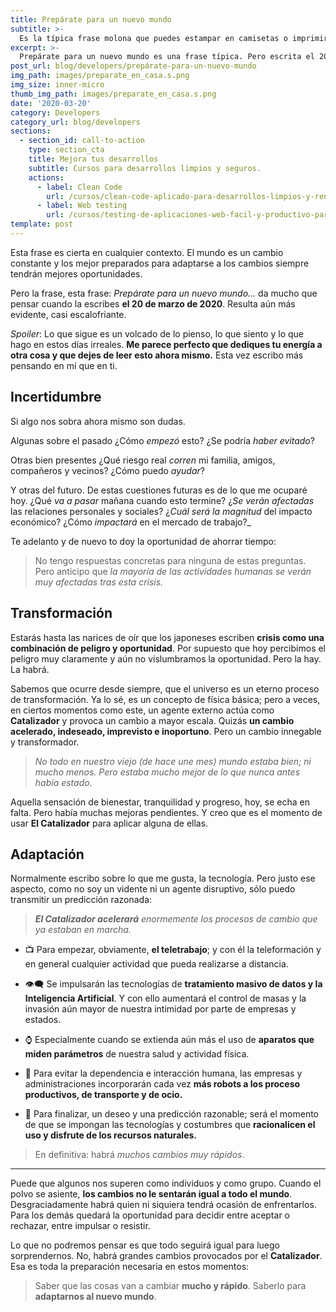 ```yaml
---
title: Prepárate para un nuevo mundo
subtitle: >-
  Es la típica frase molona que puedes estampar en camisetas o imprimir en una taza de café
excerpt: >-
  Prepárate para un nuevo mundo es una frase típica. Pero escrita el 20 de marzo 2020 es de una evidencia escalofriante.
post_url: blog/developers/prepárate-para-un-nuevo-mundo
img_path: images/preparate_en_casa.s.png
img_size: inner-micro
thumb_img_path: images/preparate_en_casa.s.png
date: '2020-03-20'
category: Developers
category_url: blog/developers
sections:
  - section_id: call-to-action
    type: section_cta
    title: Mejora tus desarrollos
    subtitle: Cursos para desarrollos limpios y seguros.
    actions:
      - label: Clean Code
        url: /cursos/clean-code-aplicado-para-desarrollos-limpios-y-rentables/
      - label: Web testing
        url: /cursos/testing-de-aplicaciones-web-facil-y-productivo-para-todos/
template: post
---
```


Esta frase es cierta en cualquier contexto. El mundo es un cambio constante y los mejor preparados para adaptarse a los cambios siempre tendrán mejores oportunidades.

Pero la frase, esta frase: _Prepárate para un nuevo mundo…_ da mucho que pensar cuando la escribes **el 20 de marzo de 2020**.
Resulta aún más evidente, casi escalofriante.

_Spoiler_: Lo que sigue es un volcado de lo pienso, lo que siento y lo que hago en estos días irreales. **Me parece perfecto que dediques tu energía a otra cosa y que dejes de leer esto ahora mismo.** Esta vez escribo más pensando en mí que en ti.

## Incertidumbre

Si algo nos sobra ahora mismo son dudas.

Algunas sobre el pasado ¿Cómo _empezó_ esto? ¿Se podría _haber evitado_?

Otras bien presentes ¿Qué riesgo real _corren_ mi familia, amigos, compañeros y vecinos? ¿Cómo puedo _ayudar_?

Y otras del futuro. De estas cuestiones futuras es de lo que me ocuparé hoy. ¿Qué _va a pasar_ mañana cuando esto termine? ¿_Se verán afectadas_ las relaciones personales y sociales? ¿_Cuál será la magnitud_ del impacto económico? ¿Cómo _impactará_ en el mercado de trabajo?\_

Te adelanto y de nuevo to doy la oportunidad de ahorrar tiempo:

> No tengo respuestas concretas para ninguna de estas preguntas. Pero anticipo que _la mayoría de las actividades humanas se verán muy afectadas tras esta crisis._

## Transformación

Estarás hasta las narices de oír que los japoneses escriben **crisis como una combinación de peligro y oportunidad**. Por supuesto que hoy percibimos el peligro muy claramente y aún no vislumbramos la oportunidad. Pero la hay. La habrá.

Sabemos que ocurre desde siempre, que el universo es un eterno proceso de transformación. Ya lo sé, es un concepto de física básica; pero a veces, en ciertos momentos como este, un agente externo actúa como **Catalizador** y provoca un cambio a mayor escala. Quizás **un cambio acelerado, indeseado, imprevisto e inoportuno**. Pero un cambio innegable y transformador.

> _No todo en nuestro viejo (de hace une mes) mundo estaba bien; ni mucho menos. Pero estaba mucho mejor de lo que nunca antes había estado._

Aquella sensación de bienestar, tranquilidad y progreso, hoy, se echa en falta. Pero había muchas mejoras pendientes. Y creo que es el momento de usar **El Catalizador** para aplicar alguna de ellas.

## Adaptación

Normalmente escribo sobre lo que me gusta, la tecnología. Pero justo ese aspecto, como no soy un vidente ni un agente disruptivo, sólo puedo transmitir un predicción razonada:

> _**El Catalizador acelerará** enormemente los procesos de cambio que ya estaban en marcha._

- 📺 Para empezar, obviamente, **el teletrabajo**; y con él la teleformación y en general cualquier actividad que pueda realizarse a distancia.

- 👁‍🗨 Se impulsarán las tecnologías de **tratamiento masivo de datos y la Inteligencia Artificial**. Y con ello aumentará el control de masas y la invasión aún mayor de nuestra intimidad por parte de empresas y estados.

- ⌚ Especialmente cuando se extienda aún más el uso de **aparatos que miden parámetros** de nuestra salud y actividad física.

- 🤖 Para evitar la dependencia e interacción humana, las empresas y administraciones incorporarán cada vez **más robots a los proceso productivos, de transporte y de ocio.**

- 💚 Para finalizar, un deseo y una predicción razonable; será el momento de que se impongan las tecnologías y costumbres que **racionalicen el uso y disfrute de los recursos naturales.**

> En definitiva: habrá _muchos cambios muy rápidos_.

---

Puede que algunos nos superen como individuos y como grupo. Cuando el polvo se asiente, **los cambios no le sentarán igual a todo el mundo**. Desgraciadamente habrá quien ni siquiera tendrá ocasión de enfrentarlos. Para los demás quedará la oportunidad para decidir entre aceptar o rechazar, entre impulsar o resistir.

Lo que no podremos pensar es que todo seguirá igual para luego sorprendernos. No, habrá grandes cambios provocados por el **Catalizador**. Esa es toda la preparación necesaria en estos momentos:

> Saber que las cosas van a cambiar **mucho y rápido**. Saberlo para **adaptarnos al nuevo mundo**.
